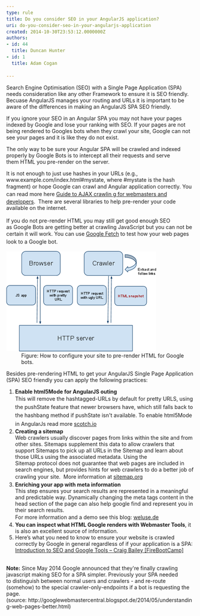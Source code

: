 ```yaml
---
type: rule
title: Do you consider SEO in your AngularJS application?
uri: do-you-consider-seo-in-your-angularjs-application
created: 2014-10-30T23:53:12.0000000Z
authors:
- id: 44
  title: Duncan Hunter
- id: 1
  title: Adam Cogan

---
```




<span class='intro'> ​​​​​​​​Search Engine Optimisation (SEO)&#160;with a Single Page Application (SPA) needs consideration like any other Framework to ensure it is&#160;SEO friendly. Becuase AngularJS manages your routing and URLs it is&#160;important to be aware of the differences in making an AngularJS SPA SEO friendly.<br> </span>

<p>If you ignore your SEO in an Angular SPA you may not have your pages indexed by Google and lose your ranking with SEO. If your pages are not being rendered to Googles bots when they crawl your site,&#160;Google can not see&#160;your pages&#160;and it is like they&#160;do not exist.</p><div><p class="greyBox">The only way to be sure your Angular SPA will be crawled and indexed properly by Google Bots is to intercept all their&#160;requests&#160;and serve them&#160;HTML you pre-render on the server.&#160;</p><div><div>It is not enough to just use hashes in your URLs (e.g., www.example.com/index.html#mystate, where #mystate is the hash fragment)&#160;or hope&#160;Google can crawl and Angular application correctly.&#160;<span style="line-height&#58;20.8px;">You can read more&#160;here&#160;</span><a href="https&#58;//developers.google.com/webmasters/ajax-crawling/docs/getting-started" target="_blank">Guide to AJAX crawlin g for webmasters and developers</a>.&#160; There are several libraries to help pre-render your code available on the internet.&#160;</div> ​ 
      <div>If you do not pre-render HTML you may still get good enough&#160;SEO as&#160;Google Bots are getting better at crawling JavaScript but you can not be certain it will work. You can use <a href="https&#58;//www.google.com/webmasters/tools/googlebot-fetch" style="line-height&#58;20.8px;">Google Fetch</a><span style="line-height&#58;20.8px;"> to test how your web pages look to a Google bot.</span></div><dl class="image"><dt> <img src="seo_for_angular-diagram.png" alt="seo_for_angular-diagram.png" /> </dt><dd>Figure&#58; How to configure your site to pre-render HTML&#160;for Google bots.</dd></dl><p>Besides pre-rendering HTML&#160;to get your AngularJS Single Page Application (SPA) SEO friendly you can apply the following practices&#58;<br></p><ol><li> 
            <b>Enable html5Mode for AngularJS&#160;outing</b><br><span style="line-height&#58;1.6;">This will remove the&#160;</span><span style="line-height&#58;1.6;">hashtagged-URLs</span><span style="line-height&#58;1.6;"> by default for pretty URLS</span><span style="line-height&#58;1.6;">, using the pushState feature&#160;that</span> <span style="line-height&#58;1.6;">newer browsers have, which still falls back to the hashbang method if pushState isn't available.</span><span style="line-height&#58;1.6;"> To enable html5Mode in AngularJs read more <a href="http&#58;//scotch.io/quick-tips/js/angular/pretty-urls-in-angularjs-removing-the-hashtag">scotch.io</a></span></li><li> 
            <b>Creating a sitemap</b><br>Web crawlers usually discover pages from links within the site and from other sites. Sitemaps supplement this data to allow crawlers that support Sitemaps to pick up all URLs in the Sitemap and learn about those URLs using the associated metadata. Using the Sitemap&#160;protocol&#160;does not guarantee that web pages are included in search engines, but provides hints for web crawlers to do a better job of crawling your site. &#160;<span style="line-height&#58;1.6;">More infor</span><span style="line-height&#58;1.6;">mation at </span> <a href="http&#58;//www.sitemaps.org/protocol.html" style="line-height&#58;1.6;">sitemap.org</a><span style="line-height&#58;1.6;">&#160;</span></li><li> 
            <b>Enriching your app with meta information</b><br>This step ensures your&#160;search results are represented in a meaningful and predictable way.&#160;Dynamically changing&#160;the meta tags content in the head section of the page can also&#160;help google find and represent you in their&#160;search results. &#160;<br><span style="line-height&#58;1.6;">For&#160;more information</span><span style="line-height&#58;1.6;"> and a demo see this </span> <span style="line-height&#58;1.6;">blog&#58;&#160;</span><a href="https&#58;//weluse.de/blog/angularjs-seo-finally-a-piece-of-cake.html" style="line-height&#58;1.6;">weluse.de</a><br></li><li> 
            <b>You can inspect what HTML&#160;Google renders with&#160;Webmaster Tools</b>, it is also an excellent source of information.</li><li>Here’s what you need to know to ensure your website is crawled correctly by Google in general regardless of if your application is a SPA&#58; <a href="https&#58;//tv.ssw.com/5162/introduction-seo-google-tools-craig-bailey-firebootcamp">Introduction to SEO and Google Tools – Craig Bailey [FireBootCamp]</a><br>​​</li></ol><p>
         <b>Note&#58;</b> Since May 2014 Google announced that they're finally crawling javascript making SEO for a&#160;SPA&#160;simpler. Previously your&#160;SPA needed to&#160;distinguish between normal users and crawlers - and re-route (somehow) to the special crawler-only-endpoints if a bot is requesting the page.(source&#58;&#160;http&#58;//googlewebmastercentral.blogspot.de/2014/05/understanding-web-pages-better.html) <br></p></div></div>


